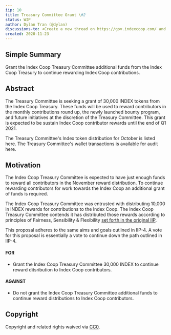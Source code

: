 ```yaml
---
iip: 10
title: Treasury Committee Grant \#2
status: WIP
author: Dylan Tran (@dylan)
discussions-to: <Create a new thread on https://gov.indexcoop.com/ and drop the link here>
created: 2020-11-23
---
```


## Simple Summary

Grant the Index Coop Treasury Committee additional funds from the Index Coop Treasury to continue rewarding Index Coop contributions.

## Abstract

The Treasury Committee is seeking a grant of 30,000 INDEX tokens from the Index Coop Treasury.
These funds will be used to reward contributors in the monthly contributions round up, the newly launched bounty program, and future initiatives at the discretion of the Treasury Committee. This grant is expected to be sustain Index Coop contributor rewards until the end of Q1 2021.

The Treasury Committee's Index token distribution for October is listed here.
The Treasury Committee's wallet transactions is available for audit here.

## Motivation

The Index Coop Treasury Committee is expected to have just enough funds to reward all contributors in the November reward distribution. To continue rewarding contributors for work towards the Index Coop an additional grant of funds is required.

The Index Coop Treasury Committee was entrusted with distributing 10,000 in INDEX rewards for contributions to the Index Coop. The Index Coop Treasury Committee contends it has distributed those rewards according to principles of Fairness, Sensibility & Flexibility [set forth in the original IIP](./iip-004.md).

This proposal adheres to the same aims and goals outlined in IIP-4. A vote for this proposal is essentially a vote to continue down the path outlined in IIP-4.

#### FOR

- Grant the Index Coop Treasury Committee 30,000 INDEX to continue reward ditsribution to Index Coop contributors.

#### AGAINST

- Do not grant the Index Coop Treasury Committee additional funds to continue reward distributions to Index Coop contributors.

## Copyright

Copyright and related rights waived via [CC0](https://creativecommons.org/publicdomain/zero/1.0/).
